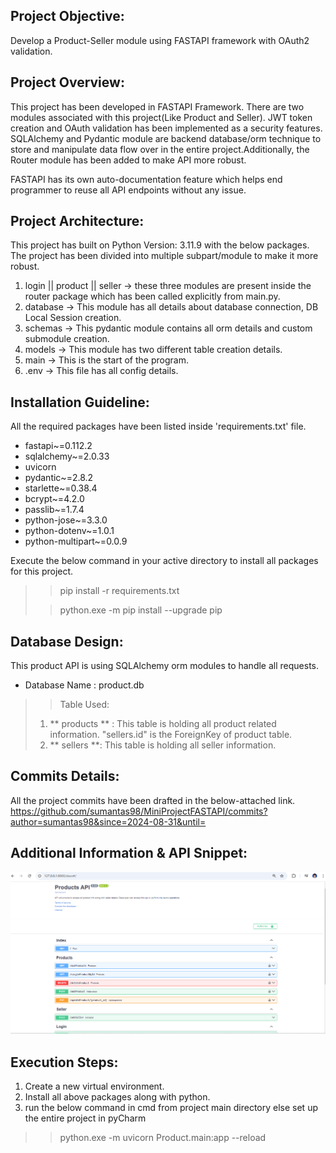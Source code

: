 ## Project Objective:
Develop a Product-Seller module using FASTAPI framework with OAuth2 validation. 
## Project Overview:
This project has been developed in FASTAPI Framework. There are two modules associated with this project(Like Product and Seller). JWT token creation and OAuth validation has been implemented
as a security features. SQLAlchemy and Pydantic module are backend database/orm technique to store and manipulate data flow over in the entire project.Additionally, the Router module has been added to make API more robust.

FASTAPI has its own auto-documentation feature which helps end programmer to reuse all API endpoints without any issue.

## Project Architecture:
This project has built on Python Version: 3.11.9 with the below packages. The project has been divided into multiple subpart/module to make it more robust.
1. login || product || seller → these three modules are present inside the router package which has been called explicitly from main.py.
2. database → This module has all details about database connection, DB Local Session creation.
3. schemas → This pydantic module contains all orm details and custom submodule creation.
4. models → This module has two different table creation details.
5. main → This is the start of the program.
6. .env → This file has all config details.

## Installation Guideline:
All the required packages have been listed inside 'requirements.txt' file.
* fastapi~=0.112.2
* sqlalchemy~=2.0.33
* uvicorn
* pydantic~=2.8.2
* starlette~=0.38.4
* bcrypt~=4.2.0
* passlib~=1.7.4
* python-jose~=3.3.0 
* python-dotenv~=1.0.1
* python-multipart~=0.0.9

Execute the below command in your active directory to install all packages for this project.
>> pip install -r requirements.txt
>  
>>python.exe -m pip install --upgrade pip
## Database Design:
This product API is using SQLAlchemy orm modules to handle all requests.
* Database Name : product.db
>> Table Used: 
> 1. ** products ** : This table is holding all product related information. "sellers.id" is the ForeignKey of product table. 
> 2. ** sellers **: This table is holding all seller information.
## Commits Details:
All the project commits have been drafted in the below-attached link.
https://github.com/sumantas98/MiniProjectFASTAPI/commits?author=sumantas98&since=2024-08-31&until=

## Additional Information & API Snippet:
![img.png](img.png)

## Execution Steps:
1. Create a new virtual environment.
2. Install all above packages along with python.
3. run the below command in cmd from project main directory else set up the entire project in pyCharm 
>> python.exe -m uvicorn Product.main:app --reload 